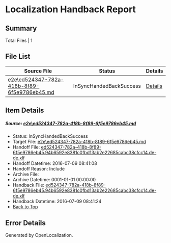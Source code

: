 # <a name='report-top'></a> Localization Handback Report

## Summary
 Total Files | 1

## File List
 Source File | Status | Details 
 ----------- | ------ | ------- 
 [e2e\ed524347-782a-418b-8f89-6f5e9786eb45.md](https://github.com/OpenLocalizationTestOrg/oltest/blob/87d77b3ede7091b30be2125b1b24205d1ccfd69c/e2e/ed524347-782a-418b-8f89-6f5e9786eb45.md) | InSyncHandedBackSuccess | [Details](#2dfbb896f8ca13965a79f78c925501acbd4501928)

## Item Details
##### <a name='2dfbb896f8ca13965a79f78c925501acbd4501928'></a> Source: [e2e\ed524347-782a-418b-8f89-6f5e9786eb45.md](https://github.com/OpenLocalizationTestOrg/oltest/blob/87d77b3ede7091b30be2125b1b24205d1ccfd69c/e2e/ed524347-782a-418b-8f89-6f5e9786eb45.md)
* Status: InSyncHandedBackSuccess
* Target File: [e2e\ed524347-782a-418b-8f89-6f5e9786eb45.md](https://github.com/OpenLocalizationTestOrg/oltest-dede-fly/blob/ab141c1274ccb0d3c2b994601d99735b68a3ff8c/e2e/ed524347-782a-418b-8f89-6f5e9786eb45.md)
* Handoff File: [ed524347-782a-418b-8f89-6f5e9786eb45.94b6592e8381c0fbd13ab2e22685cabc38cfcc14.de-de.xlf](https://github.com/OpenLocalizationTestOrg/olhandoff-e2e/blob/d6cc679dada1dc810be132438bb0b0dc4dbdcbfe/ol-handoff/OpenLocalizationTestOrg/oltest-dede-fly/ci/ht/ed524347-782a-418b-8f89-6f5e9786eb45.94b6592e8381c0fbd13ab2e22685cabc38cfcc14.de-de.xlf)
* Handoff Datetime: 2016-07-09 08:41:08
* Handoff Reason: Include
* Archive File: 
* Archive Datetime: 0001-01-01 00:00:00
* Handback File: [ed524347-782a-418b-8f89-6f5e9786eb45.94b6592e8381c0fbd13ab2e22685cabc38cfcc14.de-de.xlf](https://github.com/OpenLocalizationTestOrg/olhandback-e2e/blob/b2172bd61f8ed31c2fce83a82108b95b9e2b8da0/ol-handback/OpenLocalizationTestOrg/oltest-dede-fly/ci/ht/ed524347-782a-418b-8f89-6f5e9786eb45.94b6592e8381c0fbd13ab2e22685cabc38cfcc14.de-de.xlf)
* Handback Datetime: 2016-07-09 08:41:24
* [Back to Top](#report-top)


## Error Details

Generated by OpenLocalization.
